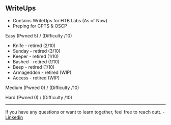 ## WriteUps
- Contains WriteUps for HTB Labs (As of Now)
- Preping for CPTS & OSCP 


Easy   (Pwned 5) / (Difficulty /10)
- Knife - retired       (2/10)
- Sunday - retired      (3/10)
- Keeper - retired      (1/10)
- Bashed - retired      (1/10)
- Beep - retired        (1/10)
- Armageddon - retired  (WIP)   
- Access - retired      (WIP)

Medium (Pwned 0) / (Difficulty /10)


Hard   (Pwned 0) / (Difficulty /10)

---
If you have any questions or want to learn together, feel free to reach outt. - [Linkedin](http://www.linkedin.com/in/yuhao-/)
